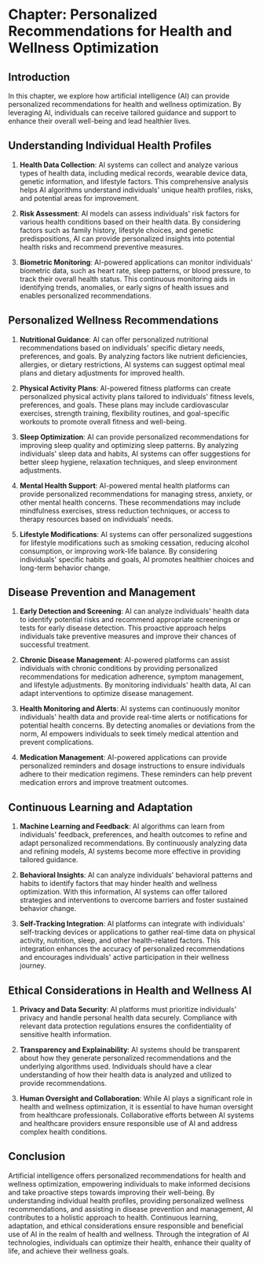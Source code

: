 Chapter: Personalized Recommendations for Health and Wellness Optimization
==========================================================================

Introduction
------------

In this chapter, we explore how artificial intelligence (AI) can provide personalized recommendations for health and wellness optimization. By leveraging AI, individuals can receive tailored guidance and support to enhance their overall well-being and lead healthier lives.

Understanding Individual Health Profiles
----------------------------------------

1. **Health Data Collection**: AI systems can collect and analyze various types of health data, including medical records, wearable device data, genetic information, and lifestyle factors. This comprehensive analysis helps AI algorithms understand individuals' unique health profiles, risks, and potential areas for improvement.

2. **Risk Assessment**: AI models can assess individuals' risk factors for various health conditions based on their health data. By considering factors such as family history, lifestyle choices, and genetic predispositions, AI can provide personalized insights into potential health risks and recommend preventive measures.

3. **Biometric Monitoring**: AI-powered applications can monitor individuals' biometric data, such as heart rate, sleep patterns, or blood pressure, to track their overall health status. This continuous monitoring aids in identifying trends, anomalies, or early signs of health issues and enables personalized recommendations.

Personalized Wellness Recommendations
-------------------------------------

1. **Nutritional Guidance**: AI can offer personalized nutritional recommendations based on individuals' specific dietary needs, preferences, and goals. By analyzing factors like nutrient deficiencies, allergies, or dietary restrictions, AI systems can suggest optimal meal plans and dietary adjustments for improved health.

2. **Physical Activity Plans**: AI-powered fitness platforms can create personalized physical activity plans tailored to individuals' fitness levels, preferences, and goals. These plans may include cardiovascular exercises, strength training, flexibility routines, and goal-specific workouts to promote overall fitness and well-being.

3. **Sleep Optimization**: AI can provide personalized recommendations for improving sleep quality and optimizing sleep patterns. By analyzing individuals' sleep data and habits, AI systems can offer suggestions for better sleep hygiene, relaxation techniques, and sleep environment adjustments.

4. **Mental Health Support**: AI-powered mental health platforms can provide personalized recommendations for managing stress, anxiety, or other mental health concerns. These recommendations may include mindfulness exercises, stress reduction techniques, or access to therapy resources based on individuals' needs.

5. **Lifestyle Modifications**: AI systems can offer personalized suggestions for lifestyle modifications such as smoking cessation, reducing alcohol consumption, or improving work-life balance. By considering individuals' specific habits and goals, AI promotes healthier choices and long-term behavior change.

Disease Prevention and Management
---------------------------------

1. **Early Detection and Screening**: AI can analyze individuals' health data to identify potential risks and recommend appropriate screenings or tests for early disease detection. This proactive approach helps individuals take preventive measures and improve their chances of successful treatment.

2. **Chronic Disease Management**: AI-powered platforms can assist individuals with chronic conditions by providing personalized recommendations for medication adherence, symptom management, and lifestyle adjustments. By monitoring individuals' health data, AI can adapt interventions to optimize disease management.

3. **Health Monitoring and Alerts**: AI systems can continuously monitor individuals' health data and provide real-time alerts or notifications for potential health concerns. By detecting anomalies or deviations from the norm, AI empowers individuals to seek timely medical attention and prevent complications.

4. **Medication Management**: AI-powered applications can provide personalized reminders and dosage instructions to ensure individuals adhere to their medication regimens. These reminders can help prevent medication errors and improve treatment outcomes.

Continuous Learning and Adaptation
----------------------------------

1. **Machine Learning and Feedback**: AI algorithms can learn from individuals' feedback, preferences, and health outcomes to refine and adapt personalized recommendations. By continuously analyzing data and refining models, AI systems become more effective in providing tailored guidance.

2. **Behavioral Insights**: AI can analyze individuals' behavioral patterns and habits to identify factors that may hinder health and wellness optimization. With this information, AI systems can offer tailored strategies and interventions to overcome barriers and foster sustained behavior change.

3. **Self-Tracking Integration**: AI platforms can integrate with individuals' self-tracking devices or applications to gather real-time data on physical activity, nutrition, sleep, and other health-related factors. This integration enhances the accuracy of personalized recommendations and encourages individuals' active participation in their wellness journey.

Ethical Considerations in Health and Wellness AI
------------------------------------------------

1. **Privacy and Data Security**: AI platforms must prioritize individuals' privacy and handle personal health data securely. Compliance with relevant data protection regulations ensures the confidentiality of sensitive health information.

2. **Transparency and Explainability**: AI systems should be transparent about how they generate personalized recommendations and the underlying algorithms used. Individuals should have a clear understanding of how their health data is analyzed and utilized to provide recommendations.

3. **Human Oversight and Collaboration**: While AI plays a significant role in health and wellness optimization, it is essential to have human oversight from healthcare professionals. Collaborative efforts between AI systems and healthcare providers ensure responsible use of AI and address complex health conditions.

Conclusion
----------

Artificial intelligence offers personalized recommendations for health and wellness optimization, empowering individuals to make informed decisions and take proactive steps towards improving their well-being. By understanding individual health profiles, providing personalized wellness recommendations, and assisting in disease prevention and management, AI contributes to a holistic approach to health. Continuous learning, adaptation, and ethical considerations ensure responsible and beneficial use of AI in the realm of health and wellness. Through the integration of AI technologies, individuals can optimize their health, enhance their quality of life, and achieve their wellness goals.

